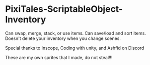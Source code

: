 # PixiTales-ScriptableObject-Inventory

Can swap, merge, stack, or use items. Can save/load and sort items. Doesn't delete your inventory when you change scenes.

Special thanks to Inscope, Coding with unity, and Ashfid on Discord

These are my own sprites that I made, do not steal!!!
